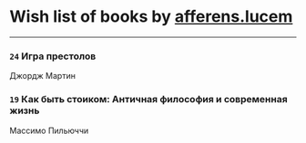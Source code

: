 # Wish list of books by [afferens.lucem](http://vk.com/id196071655)
---

### `24` Игра престолов
Джордж Мартин

### `19` Как быть стоиком: Античная философия и современная жизнь
Массимо Пильюччи

